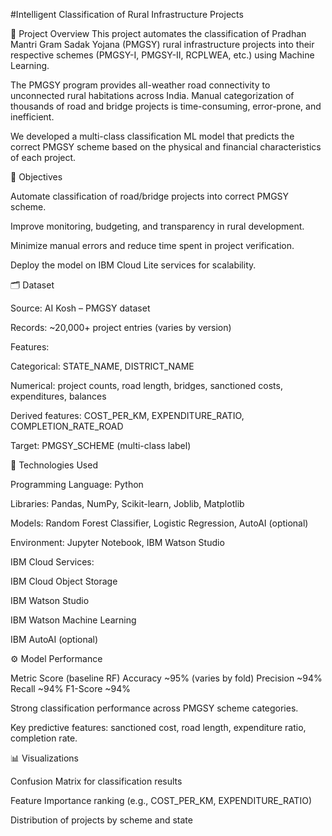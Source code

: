#Intelligent Classification of Rural Infrastructure Projects

📜 Project Overview
This project automates the classification of Pradhan Mantri Gram Sadak Yojana (PMGSY) rural infrastructure projects into their respective schemes (PMGSY-I, PMGSY-II, RCPLWEA, etc.) using Machine Learning.

The PMGSY program provides all-weather road connectivity to unconnected rural habitations across India.
Manual categorization of thousands of road and bridge projects is time-consuming, error-prone, and inefficient.

We developed a multi-class classification ML model that predicts the correct PMGSY scheme based on the physical and financial characteristics of each project.

🎯 Objectives

Automate classification of road/bridge projects into correct PMGSY scheme.

Improve monitoring, budgeting, and transparency in rural development.

Minimize manual errors and reduce time spent in project verification.

Deploy the model on IBM Cloud Lite services for scalability.

🗂️ Dataset

Source: AI Kosh – PMGSY dataset

Records: ~20,000+ project entries (varies by version)

Features:

Categorical: STATE_NAME, DISTRICT_NAME

Numerical: project counts, road length, bridges, sanctioned costs, expenditures, balances

Derived features: COST_PER_KM, EXPENDITURE_RATIO, COMPLETION_RATE_ROAD

Target: PMGSY_SCHEME (multi-class label)

🧰 Technologies Used

Programming Language: Python

Libraries: Pandas, NumPy, Scikit-learn, Joblib, Matplotlib

Models: Random Forest Classifier, Logistic Regression, AutoAI (optional)

Environment: Jupyter Notebook, IBM Watson Studio

IBM Cloud Services:

IBM Cloud Object Storage

IBM Watson Studio

IBM Watson Machine Learning

IBM AutoAI (optional)

⚙️ Model Performance

Metric	Score (baseline RF)
Accuracy	~95% (varies by fold)
Precision	~94%
Recall	~94%
F1-Score	~94%

Strong classification performance across PMGSY scheme categories.

Key predictive features: sanctioned cost, road length, expenditure ratio, completion rate.

📊 Visualizations

Confusion Matrix for classification results

Feature Importance ranking (e.g., COST_PER_KM, EXPENDITURE_RATIO)

Distribution of projects by scheme and state
